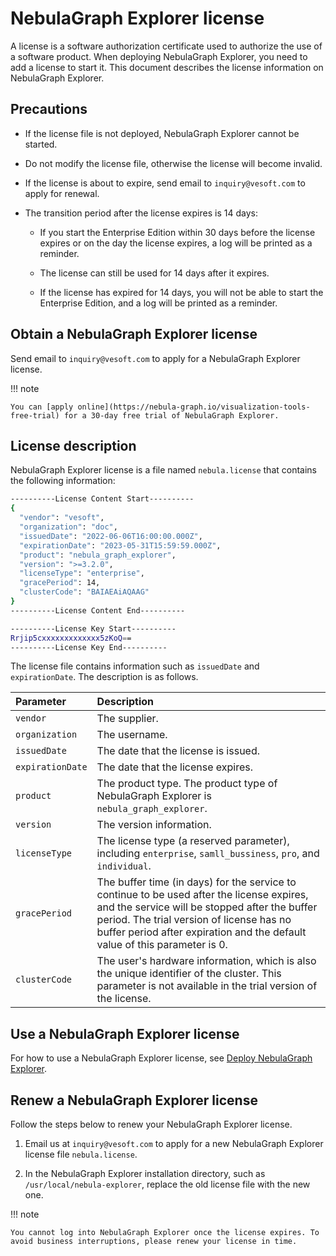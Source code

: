 # NebulaGraph Explorer license

A license is a software authorization certificate used to authorize the use of a software product. When deploying NebulaGraph Explorer, you need to add a license to start it. This document describes the license information on NebulaGraph Explorer.


## Precautions

- If the license file is not deployed, NebulaGraph Explorer cannot be started.

- Do not modify the license file, otherwise the license will become invalid.

- If the license is about to expire, send email to `inquiry@vesoft.com` to apply for renewal.

- The transition period after the license expires is 14 days:

  - If you start the Enterprise Edition within 30 days before the license expires or on the day the license expires, a log will be printed as a reminder.

  - The license can still be used for 14 days after it expires.

  - If the license has expired for 14 days, you will not be able to start the Enterprise Edition, and a log will be printed as a reminder.


## Obtain a NebulaGraph Explorer license

Send email to `inquiry@vesoft.com` to apply for a NebulaGraph Explorer license.

!!! note

    You can [apply online](https://nebula-graph.io/visualization-tools-free-trial) for a 30-day free trial of NebulaGraph Explorer.

## License description

NebulaGraph Explorer license is a file named `nebula.license` that contains the following information:

```bash
----------License Content Start----------
{
  "vendor": "vesoft",
  "organization": "doc",
  "issuedDate": "2022-06-06T16:00:00.000Z",
  "expirationDate": "2023-05-31T15:59:59.000Z",
  "product": "nebula_graph_explorer",
  "version": ">=3.2.0",
  "licenseType": "enterprise",
  "gracePeriod": 14,
  "clusterCode": "BAIAEAiAQAAG"
}
----------License Content End----------

----------License Key Start----------
Rrjip5cxxxxxxxxxxxxx5zKoQ==
----------License Key End----------
```

The license file contains information such as `issuedDate` and `expirationDate`. The description is as follows.

|Parameter|Description|
|:---|:---|
|`vendor`|The supplier.|
|`organization`|The username.|
|`issuedDate`|The date that the license is issued. |
|`expirationDate`|The date that the license expires.|
|`product`|The product type. The product type of NebulaGraph Explorer is `nebula_graph_explorer`.|
|`version`|The version information.|
|`licenseType`|The license type (a reserved parameter), including `enterprise`, `samll_bussiness`, `pro`, and `individual`. |
|`gracePeriod`| The buffer time (in days) for the service to continue to be used after the license expires, and the service will be stopped after the buffer period. The trial version of license has no buffer period after expiration and the default value of this parameter is 0. |
|`clusterCode`| The user's hardware information, which is also the unique identifier of the cluster. This parameter is not available in the trial version of the license. |


## Use a NebulaGraph Explorer license

For how to use a NebulaGraph Explorer license, see [Deploy NebulaGraph Explorer](ex-ug-deploy.md).

## Renew a NebulaGraph Explorer license

Follow the steps below to renew your NebulaGraph Explorer license.

1. Email us at `inquiry@vesoft.com` to apply for a new NebulaGraph Explorer license file `nebula.license`.

2. In the NebulaGraph Explorer installation directory, such as `/usr/local/nebula-explorer`, replace the old license file with the new one. 

!!! note

    You cannot log into NebulaGraph Explorer once the license expires. To avoid business interruptions, please renew your license in time. 
    